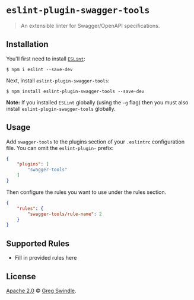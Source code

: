 # `eslint-plugin-swagger-tools`

> An extensible linter for Swagger/OpenAPI specifications.

## Installation

You'll first need to install [`ESLint`](http://eslint.org):

```
$ npm i eslint --save-dev
```

Next, install `eslint-plugin-swagger-tools`:

```
$ npm install eslint-plugin-swagger-tools --save-dev
```

**Note:** If you installed `ESLint` globally (using the `-g` flag) then you must also install `eslint-plugin-swagger-tools` globally.

## Usage

Add `swagger-tools` to the plugins section of your `.eslintrc` configuration file. You can omit the `eslint-plugin-` prefix:

```json
{
    "plugins": [
        "swagger-tools"
    ]
}
```


Then configure the rules you want to use under the rules section.

```json
{
    "rules": {
        "swagger-tools/rule-name": 2
    }
}
```

## Supported Rules

* Fill in provided rules here

## License

[Apache 2.0][license-url] :copyright: [Greg Swindle][author-url].


[license-url]: ./LICENSE
[author-url]: https://github.com/gregswindle

